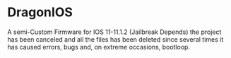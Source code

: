 # DragonIOS
A semi-Custom Firmware for IOS 11-11.1.2 (Jailbreak Depends)
the project has been canceled and all the files has been deleted since several times it has caused errors, bugs and, on extreme occasions, bootloop.
